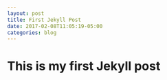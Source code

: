 ```yaml
---
layout: post
title: First Jekyll Post
date: 2017-02-08T11:05:19-05:00
categories: blog
---
```

# This is my first Jekyll post

